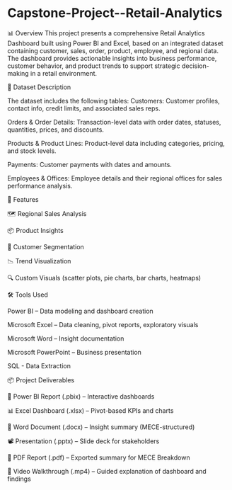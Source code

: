# Capstone-Project--Retail-Analytics

📊 Overview
This project presents a comprehensive Retail Analytics Dashboard built using Power BI and Excel, based on an integrated dataset containing customer, sales, order, product, employee, and regional data. The dashboard provides actionable insights into business performance, customer behavior, and product trends to support strategic decision-making in a retail environment.

📁 Dataset Description

The dataset includes the following tables:
Customers: Customer profiles, contact info, credit limits, and associated sales reps.

Orders & Order Details: Transaction-level data with order dates, statuses, quantities, prices, and discounts.

Products & Product Lines: Product-level data including categories, pricing, and stock levels.

Payments: Customer payments with dates and amounts.

Employees & Offices: Employee details and their regional offices for sales performance analysis.


📌 Features

🗺️ Regional Sales Analysis

📦 Product Insights

👥 Customer Segmentation

📉 Trend Visualization

🔍 Custom Visuals (scatter plots, pie charts, bar charts, heatmaps)

🛠 Tools Used

Power BI – Data modeling and dashboard creation

Microsoft Excel – Data cleaning, pivot reports, exploratory visuals

Microsoft Word – Insight documentation

Microsoft PowerPoint – Business presentation

SQL - Data Extraction

📦 Project Deliverables

📁 Power BI Report (.pbix) – Interactive dashboards

📊 Excel Dashboard (.xlsx) – Pivot-based KPIs and charts

📝 Word Document (.docx) – Insight summary (MECE-structured)

📽 Presentation (.pptx) – Slide deck for stakeholders

📄 PDF Report (.pdf) – Exported summary for MECE Breakdown

🎥 Video Walkthrough (.mp4) – Guided explanation of dashboard and findings

